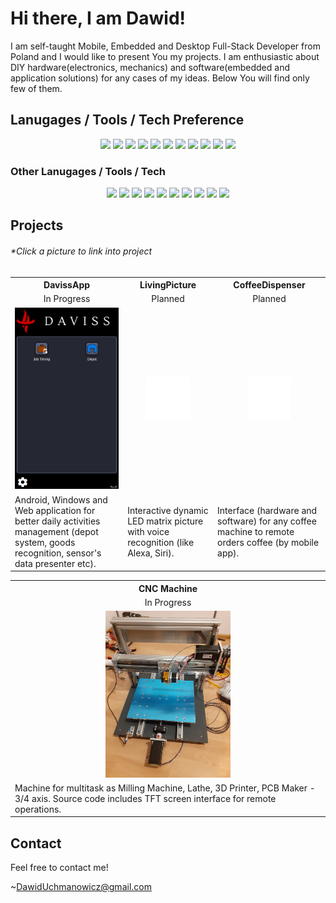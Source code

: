 # Hi there, I am Dawid!

I am self-taught Mobile, Embedded and Desktop Full-Stack Developer from Poland and I would like to present You my projects.
I am enthusiastic about DIY hardware(electronics, mechanics) and software(embedded and application solutions) for any cases of my ideas. Below You will find only few of them.


## Lanugages / Tools / Tech Preference

<p align="center">
  <img src = "https://img.shields.io/static/v1?label=%20&&color=black&logoColor=white&message=C%2B%2B&logo=c%2B%2B&labelColor=00599C" height =25> 
  <img src = "https://img.shields.io/static/v1?label=%20&&color=black&logoColor=white&message=C&logo=C&labelColor=A8B9CC" height =25> 
  <img src = "https://img.shields.io/static/v1?label=%20&&color=black&logoColor=white&message=QML%20%2F%20JS&logo=javascript&labelColor=F7DF1E" height =25> 
  <img src = "https://img.shields.io/static/v1?label=%20&&color=black&logoColor=white&message=Embedded%20(STM32)&logo=stmicroelectronics&labelColor=03234B" height =25>
  <img src = "https://img.shields.io/static/v1?label=%20&&color=black&logoColor=white&message=ESP&logo=espressif&labelColor=E7352C" height =25> 
  <img src = "https://img.shields.io/static/v1?label=%20&&color=black&logoColor=white&message=Qt&logo=qt&labelColor=41CD52" height =25>
  <img src = "https://img.shields.io/static/v1?label=%20&&color=black&logoColor=white&message=SQLite&logo=sqlite&labelColor=003B57" height =25> 
  <img src = "https://img.shields.io/static/v1?label=%20&&color=black&logoColor=white&message=MySQL&logo=mysql&labelColor=4479A1" height =25> 
  <img src = "https://img.shields.io/static/v1?label=%20&&color=black&logoColor=white&message=CMake&logo=cmake&labelColor=064F8C" height =25> 
  <img src = "https://img.shields.io/static/v1?label=%20&&color=black&logoColor=white&message=Git&logo=git&labelColor=F05032" height =25> 
  <img src = "https://img.shields.io/static/v1?label=%20&&color=black&logoColor=white&message=GitHub&logo=github&labelColor=181717" height =25> 
</p>

### Other Lanugages / Tools / Tech
 
<p align="center">
  <img src = "https://img.shields.io/static/v1?label=%20&&color=black&logoColor=white&message=Visual%20Studio&logo=visual%20studio&labelColor=5C2D91" height =25> 
  <img src = "https://img.shields.io/static/v1?label=%20&&color=black&logoColor=white&message=Android&logo=android&labelColor=3DDC84" height =25>
  <img src = "https://img.shields.io/static/v1?label=%20&&color=black&logoColor=white&message=PHP&logo=php&labelColor=777BB4" height =25>
  <img src = "https://img.shields.io/static/v1?label=%20&&color=black&logoColor=white&message=HTML&logo=html5&labelColor=E34F26" height =25> 
  <img src = "https://img.shields.io/static/v1?label=%20&&color=black&logoColor=white&message=Arduino&logo=Arduino&labelColor=00979D" height =25> 
  <img src = "https://img.shields.io/static/v1?label=%20&&color=black&logoColor=white&message=Jira&logo=jira&labelColor=0052CC" height =25> 
  <img src = "https://img.shields.io/static/v1?label=%20&&color=black&logoColor=white&message=Inventor&logo=autodesk&labelColor=0696D7" height =25>
  <img src = "https://img.shields.io/static/v1?label=%20&&color=black&logoColor=white&message=Fusion%20360&logo=autodesk&&labelColor=0696D7" height =25> 
  <img src = "https://img.shields.io/static/v1?label=%20&&color=black&logoColor=white&message=SAP&logo=sap&labelColor=0FAAFF" height =25> 
  <img src = "https://img.shields.io/static/v1?label=%20&&color=black&logoColor=white&message=MS%20Office&logo=microsoft%20office&labelColor=D83B01" height =25> 
</p>
  
   

## Projects
###### _*Click a picture to link into project_
<table>
  <tr>
    <th>DavissApp</th>
    <th>LivingPicture</th>
    <th>CoffeeDispenser</th>
  </tr>
    <tr align="center">
      <td>In Progress</td>
      <td>Planned</td>
      <td>Planned</td>
  </tr> 

  <tr align="center">
    <td><a href="https://github.com/Uchmanowicz/DavissApp">
      <img src="https://github.com/Uchmanowicz/DavissApp/blob/master/docs/images/ss_menuView.JPG" width = 200 /></a></td>
    <td><img src="./docs/imageInProgress.png" width = 70 /></td>
    <td><img src="./docs/imageInProgress.png" width = 70 /></td>
  </tr>
  <tr>
    <td>Android, Windows and Web application for better daily activities management (depot system, goods recognition, sensor's data presenter etc).</td>
    <td>Interactive dynamic LED matrix picture with voice recognition (like Alexa, Siri).</td>
    <td>Interface (hardware and software) for any coffee machine to remote orders coffee (by mobile app).</td>
  </tr>
</table>


<table>
  <tr>
    <th>CNC Machine</th>
  </tr>
    <tr align="center">
      <td>In Progress</td>
  </tr>
  <tr align="center">
    <td><a href="https://github.com/Uchmanowicz/CNC_Machine">
      <img src="https://github.com/Uchmanowicz/CNC_Machine/blob/main/CNCMachine.jpg" width = 200 /></a></td>
  </tr>
  <tr>
    <td>Machine for multitask as Milling Machine, Lathe, 3D Printer, PCB Maker - 3/4 axis. Source code includes TFT screen interface for remote operations.</td>
  </tr>
</table>  



## Contact
  Feel free to contact me!

~<DawidUchmanowicz@gmail.com>
